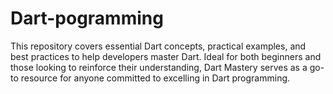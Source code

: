 # Dart-pogramming
This repository covers essential Dart concepts, practical examples, and best practices to help developers master Dart. Ideal for both beginners and those looking to reinforce their understanding, Dart Mastery serves as a go-to resource for anyone committed to excelling in Dart programming.
